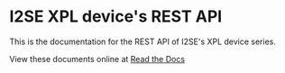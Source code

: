 # I2SE XPL device's REST API

This is the documentation for the REST API of I2SE's XPL device series.

View these documents online at 
[Read the Docs](http://xpl-rest-api.readthedocs.org/en/latest/index.html)

